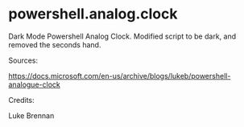 # powershell.analog.clock

Dark Mode Powershell Analog Clock. Modified script to be dark, and removed the seconds hand.

Sources:

https://docs.microsoft.com/en-us/archive/blogs/lukeb/powershell-analogue-clock

Credits:

Luke Brennan
